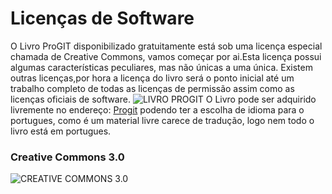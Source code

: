 
#                                      Licenças de Software

     
   O Livro ProGIT disponibilizado gratuitamente está sob uma licença especial chamada de Creative Commons, vamos começar por ai.Esta licença possui algumas características peculiares, mas não únicas a uma única. Existem outras licenças,por hora a licença do livro será o ponto inicial até um trabalho completo de todas as licenças de permissão assim como as licenças oficiais de software.
![LIVRO PROGIT](https://git-scm.com/images/progit2.png)
   O Livro pode ser adquirido livremente no endereço: [Progit](https://git-scm.com/book/en/v2) podendo ter a escolha de idioma para o portugues, como é um material livre carece de tradução, logo nem todo o livro está em portugues.
###                                   Creative Commons 3.0


![CREATIVE COMMONS 3.0](https://mirrors.creativecommons.org/presskit/buttons/88x31/png/by-nc-sa.eu.png)
